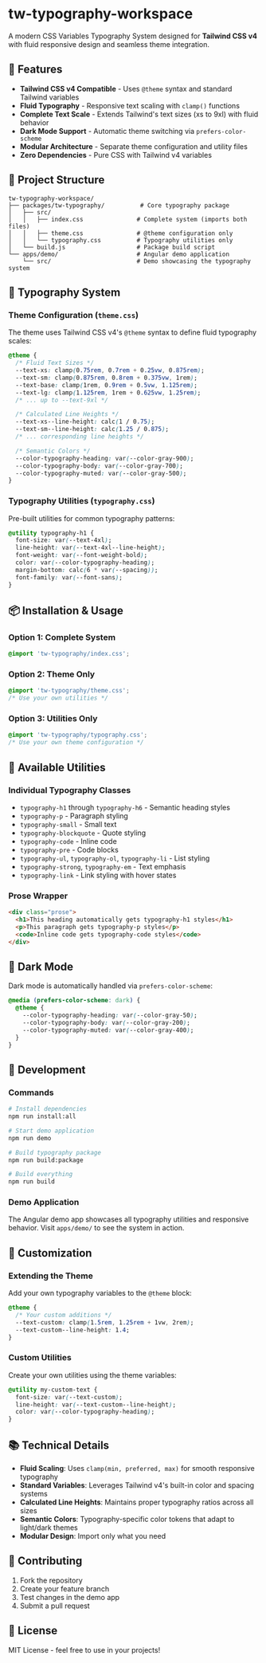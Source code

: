 # tw-typography-workspace

A modern CSS Variables Typography System designed for **Tailwind CSS v4** with fluid responsive design and seamless theme integration.

## 🚀 Features

- **Tailwind CSS v4 Compatible** - Uses `@theme` syntax and standard Tailwind variables
- **Fluid Typography** - Responsive text scaling with `clamp()` functions
- **Complete Text Scale** - Extends Tailwind's text sizes (xs to 9xl) with fluid behavior
- **Dark Mode Support** - Automatic theme switching via `prefers-color-scheme`
- **Modular Architecture** - Separate theme configuration and utility files
- **Zero Dependencies** - Pure CSS with Tailwind v4 variables

## 📁 Project Structure

```
tw-typography-workspace/
├── packages/tw-typography/          # Core typography package
│   ├── src/
│   │   ├── index.css               # Complete system (imports both files)
│   │   ├── theme.css               # @theme configuration only
│   │   └── typography.css          # Typography utilities only
│   └── build.js                    # Package build script
└── apps/demo/                      # Angular demo application
    └── src/                        # Demo showcasing the typography system
```

## 🎨 Typography System

### Theme Configuration (`theme.css`)

The theme uses Tailwind CSS v4's `@theme` syntax to define fluid typography scales:

```css
@theme {
  /* Fluid Text Sizes */
  --text-xs: clamp(0.75rem, 0.7rem + 0.25vw, 0.875rem);
  --text-sm: clamp(0.875rem, 0.8rem + 0.375vw, 1rem);
  --text-base: clamp(1rem, 0.9rem + 0.5vw, 1.125rem);
  --text-lg: clamp(1.125rem, 1rem + 0.625vw, 1.25rem);
  /* ... up to --text-9xl */

  /* Calculated Line Heights */
  --text-xs--line-height: calc(1 / 0.75);
  --text-sm--line-height: calc(1.25 / 0.875);
  /* ... corresponding line heights */

  /* Semantic Colors */
  --color-typography-heading: var(--color-gray-900);
  --color-typography-body: var(--color-gray-700);
  --color-typography-muted: var(--color-gray-500);
}
```

### Typography Utilities (`typography.css`)

Pre-built utilities for common typography patterns:

```css
@utility typography-h1 {
  font-size: var(--text-4xl);
  line-height: var(--text-4xl--line-height);
  font-weight: var(--font-weight-bold);
  color: var(--color-typography-heading);
  margin-bottom: calc(6 * var(--spacing));
  font-family: var(--font-sans);
}
```

## 📦 Installation & Usage

### Option 1: Complete System

```css
@import 'tw-typography/index.css';
```

### Option 2: Theme Only

```css
@import 'tw-typography/theme.css';
/* Use your own utilities */
```

### Option 3: Utilities Only

```css
@import 'tw-typography/typography.css';
/* Use your own theme configuration */
```

## 🎯 Available Utilities

### Individual Typography Classes

- `typography-h1` through `typography-h6` - Semantic heading styles
- `typography-p` - Paragraph styling
- `typography-small` - Small text
- `typography-blockquote` - Quote styling
- `typography-code` - Inline code
- `typography-pre` - Code blocks
- `typography-ul`, `typography-ol`, `typography-li` - List styling
- `typography-strong`, `typography-em` - Text emphasis
- `typography-link` - Link styling with hover states

### Prose Wrapper

```html
<div class="prose">
  <h1>This heading automatically gets typography-h1 styles</h1>
  <p>This paragraph gets typography-p styles</p>
  <code>Inline code gets typography-code styles</code>
</div>
```

## 🌙 Dark Mode

Dark mode is automatically handled via `prefers-color-scheme`:

```css
@media (prefers-color-scheme: dark) {
  @theme {
    --color-typography-heading: var(--color-gray-50);
    --color-typography-body: var(--color-gray-200);
    --color-typography-muted: var(--color-gray-400);
  }
}
```

## 🔧 Development

### Commands

```bash
# Install dependencies
npm run install:all

# Start demo application
npm run demo

# Build typography package
npm run build:package

# Build everything
npm run build
```

### Demo Application

The Angular demo app showcases all typography utilities and responsive behavior. Visit `apps/demo/` to see the system in action.

## 🎨 Customization

### Extending the Theme

Add your own typography variables to the `@theme` block:

```css
@theme {
  /* Your custom additions */
  --text-custom: clamp(1.5rem, 1.25rem + 1vw, 2rem);
  --text-custom--line-height: 1.4;
}
```

### Custom Utilities

Create your own utilities using the theme variables:

```css
@utility my-custom-text {
  font-size: var(--text-custom);
  line-height: var(--text-custom--line-height);
  color: var(--color-typography-heading);
}
```

## 📚 Technical Details

- **Fluid Scaling**: Uses `clamp(min, preferred, max)` for smooth responsive typography
- **Standard Variables**: Leverages Tailwind v4's built-in color and spacing systems
- **Calculated Line Heights**: Maintains proper typography ratios across all sizes
- **Semantic Colors**: Typography-specific color tokens that adapt to light/dark themes
- **Modular Design**: Import only what you need

## 🤝 Contributing

1. Fork the repository
2. Create your feature branch
3. Test changes in the demo app
4. Submit a pull request

## 📄 License

MIT License - feel free to use in your projects!
